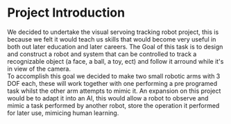 # Project Introduction
We decided to undertake the visual servoing tracking robot project, this is because we felt it would teach us skills that would become very useful in both out later education and later careers. The Goal of this task is to design and construct a robot and system that can be controlled to track a recognizable object (a face, a ball, a toy, ect) and follow it arround while it's in view of the camera.  
To accomplish this goal we decided to make two small robotic arms with 3 DOF each, these will work together with one performing a pre programed task whilst the other arm attempts to mimic it. An expansion on this project would be to adapt it into an AI, this would allow a robot to observe and mimic a task performed by another robot, store the operation it performed for later use, mimicing human learning.

